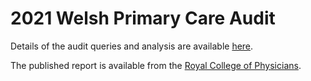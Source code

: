# 2021 Welsh Primary Care Audit

Details of the audit queries and analysis are available [here](README.pdf).

The published report is available from the [Royal College of Physicians](https://www.rcp.ac.uk/pc2021).
